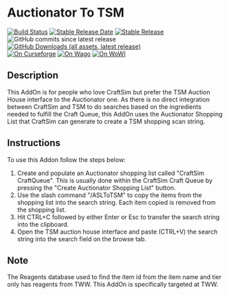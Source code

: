 # Auctionator To TSM

[![Build Status](https://github.com/ChildOf1970/AuctionatorToTSM/actions/workflows/release.yaml/badge.svg)](https://github.com/ChildOf1970/AuctionatorToTSM/actions/workflows/release.yaml)
[![Stable Release Date](https://img.shields.io/github/release-date/ChildOf1970/AuctionatorToTSM?logo=github&label=Released&cacheSeconds=600)](https://github.com/ChildOf1970/AuctionatorToTSM/releases)
[![Stable Release](https://img.shields.io/github/v/release/ChildOf1970/AuctionatorToTSM?logo=github&label=Stable)](https://github.com/ChildOf1970/AuctionatorToTSM/releases)
![GitHub commits since latest release](https://img.shields.io/github/commits-since/ChildOf1970/AuctionatorToTSM/latest?logo=github)
[![GitHub Downloads (all assets, latest release)](https://img.shields.io/github/downloads/ChildOf1970/AuctionatorToTSM/latest/total?logo=github&label=Downloads)](https://github.com/ChildOf1970/AuctionatorToTSM/releases/latest)
<br>
[![On Curseforge](https://img.shields.io/badge/download-Curseforge-orange?label=Download)](https://www.curseforge.com/wow/addons/asltotsm)
[![On Wago](https://img.shields.io/badge/download-Wago-orange?label=Download)](https://addons.wago.io/addons/asltotsm/)
[![On WoWI](https://img.shields.io/badge/download-WoWI-orange?label=Download)](https://www.wowinterface.com/downloads/info26919-AuctionatortoTSM.html)

## Description

This AddOn is for people who love CraftSim but prefer the TSM Auction House interface to the Auctionator one.  As there is no direct integration between CraftSim and TSM to do searches based on the ingredients needed to fulfill the Craft Queue, this AddOn uses the Auctionator Shopping List that CraftSim can generate to create a TSM shopping scan string.

## Instructions

To use this Addon follow the steps below:

1. Create and populate an Auctionator shopping list called "CraftSim CraftQueue".  This is usually done within the CraftSim Craft Queue by pressing the "Create Auctionator Shopping List" button.
2. Use the slash command "/ASLToTSM" to copy the items from the shopping list into the search string. Each item copied is removed from the shopping list.
3. Hit CTRL+C followed by either Enter or Esc to transfer the search string into the clipboard.
4. Open the TSM auction house interface and paste (CTRL+V) the search string into the search field on the browse tab.

## Note

The Reagents database used to find the item id from the item name and tier only has reagents from TWW.  This AddOn is specifically targeted at TWW.
